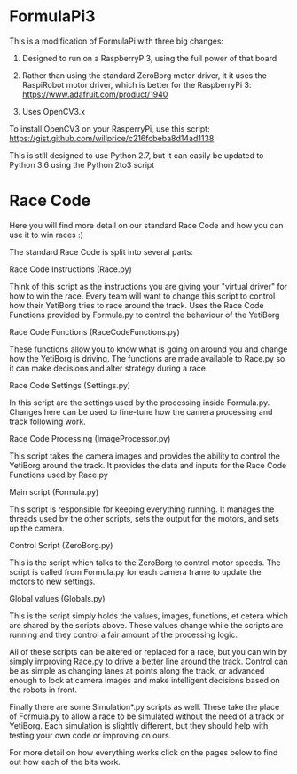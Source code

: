 # FormulaPi3

This is a modification of FormulaPi with three big changes:

1) Designed to run on a RaspberryP 3, using the full power of that board

2) Rather than using the standard ZeroBorg motor driver, it it uses the RaspiRobot motor driver, which is better for the RaspberryPi 3: https://www.adafruit.com/product/1940

3) Uses OpenCV3.x

To install OpenCV3 on your RasperryPi, use this script:
https://gist.github.com/willprice/c216fcbeba8d14ad1138

This is still designed to use Python 2.7, but it can easily be updated to Python 3.6 using the Python 2to3 script

# Race Code

Here you will find more detail on our standard Race Code and how you can use it to win races :)

The standard Race Code is split into several parts:

Race Code Instructions (Race.py)

Think of this script as the instructions you are giving your "virtual driver" for how to win the race.
Every team will want to change this script to control how their YetiBorg tries to race around the track.
Uses the Race Code Functions provided by Formula.py to control the behaviour of the YetiBorg

Race Code Functions (RaceCodeFunctions.py)

These functions allow you to know what is going on around you and change how the YetiBorg is driving.
The functions are made available to Race.py so it can make decisions and alter strategy during a race.

Race Code Settings (Settings.py)

In this script are the settings used by the processing inside Formula.py.
Changes here can be used to fine-tune how the camera processing and track following work.

Race Code Processing (ImageProcessor.py)

This script takes the camera images and provides the ability to control the YetiBorg around the track.
It provides the data and inputs for the Race Code Functions used by Race.py

Main script (Formula.py)

This script is responsible for keeping everything running.
It manages the threads used by the other scripts, sets the output for the motors, and sets up the camera.

Control Script (ZeroBorg.py)

This is the script which talks to the ZeroBorg to control motor speeds.
The script is called from Formula.py for each camera frame to update the motors to new settings.

Global values (Globals.py)

This is the script simply holds the values, images, functions, et cetera which are shared by the scripts above.
These values change while the scripts are running and they control a fair amount of the processing logic.

All of these scripts can be altered or replaced for a race, but you can win by simply improving Race.py to drive a better line around the track.
Control can be as simple as changing lanes at points along the track, or advanced enough to look at camera images and make intelligent decisions based on the robots in front.

Finally there are some Simulation*.py scripts as well.
These take the place of Formula.py to allow a race to be simulated without the need of a track or YetiBorg.
Each simulation is slightly different, but they should help with testing your own code or improving on ours.

For more detail on how everything works click on the pages below to find out how each of the bits work.

